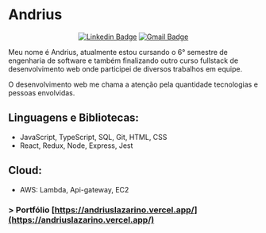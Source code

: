 # Andrius

<div align="center">
  
[![Linkedin Badge](https://img.shields.io/badge/-LinkedIn-blue?style=flat-square&logo=Linkedin&logoColor=white&link=https://www.linkedin.com/in/andrius-lazarino-82768b155/)](https://www.linkedin.com/in/andrius-lazarino-82768b155/)
[![Gmail Badge](https://img.shields.io/badge/-Gmail-c14438?style=flat-square&logo=Gmail&logoColor=white&link=mailto:andrius.rochalazarino@gmail.com)](mailto:andrius.rochalazarino@gmail.com)

</div>

<p>Meu nome é Andrius, atualmente estou cursando o 6° semestre de engenharia de software e também finalizando outro curso fullstack de desenvolvimento web onde participei de diversos trabalhos em equipe.</p>
<p>O desenvolvimento web me chama a atenção pela quantidade tecnologias e pessoas envolvidas.</p>

## Linguagens e Bibliotecas: 

- JavaScript, TypeScript, SQL, Git, HTML, CSS
- React, Redux, Node, Express, Jest

## Cloud: 

- AWS: Lambda, Api-gateway, EC2

### > Portfólio [https://andriuslazarino.vercel.app/](https://andriuslazarino.vercel.app/)
